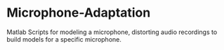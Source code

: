Microphone-Adaptation
=====================

Matlab Scripts for modeling a microphone, distorting audio recordings to build models for a specific microphone.